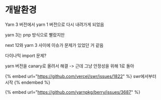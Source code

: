 # 개발환경

Yarn 3 버전에서 yarn 1 버전으로 다시 내려가게 되었음

yarn 3는 pnp 방식으로 빨랐지만

next 12와 yarn 3 사이에 이슈가 문제가 있었던 거 같음

다이나믹 import 문제?

yarn 버전을 canary로 올려서 해결 -> 근데 그냥 안정성을 위해 1로 돌아

{% embed url="https://github.com/vercel/swr/issues/1822" %}
swr에서부터 시작
{% endembed %}

{% embed url="https://github.com/yarnpkg/berry/issues/3687" %}
